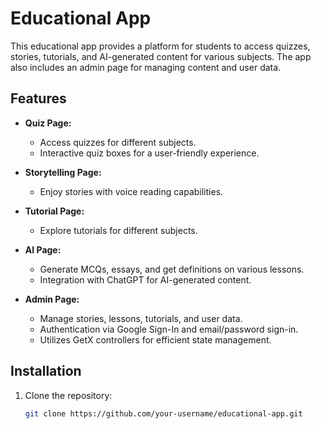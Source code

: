 # Educational App

This educational app provides a platform for students to access quizzes, stories, tutorials, and AI-generated content for various subjects. The app also includes an admin page for managing content and user data.



## Features

- **Quiz Page:**
  - Access quizzes for different subjects.
  - Interactive quiz boxes for a user-friendly experience.

- **Storytelling Page:**
  - Enjoy stories with voice reading capabilities.

- **Tutorial Page:**
  - Explore tutorials for different subjects.

- **AI Page:**
  - Generate MCQs, essays, and get definitions on various lessons.
  - Integration with ChatGPT for AI-generated content.

- **Admin Page:**
  - Manage stories, lessons, tutorials, and user data.
  - Authentication via Google Sign-In and email/password sign-in.
  - Utilizes GetX controllers for efficient state management.

## Installation

1. Clone the repository:

   ```bash
   git clone https://github.com/your-username/educational-app.git
